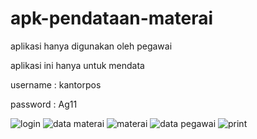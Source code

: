 # apk-pendataan-materai

aplikasi hanya digunakan oleh pegawai

aplikasi ini hanya untuk mendata

username : kantorpos

password : Ag11

![login](https://user-images.githubusercontent.com/97659986/162116274-97802e25-1b87-41c7-9f53-1618191445de.jpg)
![data materai](https://user-images.githubusercontent.com/97659986/162116347-fc042140-84d0-4d14-8fe9-a38901a0a1a9.jpg)
![materai](https://user-images.githubusercontent.com/97659986/162116517-0373714c-3516-4cb0-acc1-59026e271aca.jpg)
![data pegawai](https://user-images.githubusercontent.com/97659986/162116539-e92a3152-9cf5-4e18-9827-2816cb75b6cf.jpg)
![print](https://user-images.githubusercontent.com/97659986/162116556-f69926af-c14c-405c-96c8-fc755a3c66b1.jpg)
